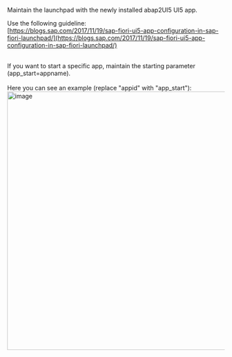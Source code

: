 Maintain the launchpad with the newly installed abap2UI5 UI5 app. 
<br>

Use the following guideline:<br>
[https://blogs.sap.com/2017/11/19/sap-fiori-ui5-app-configuration-in-sap-fiori-launchpad/](https://blogs.sap.com/2017/11/19/sap-fiori-ui5-app-configuration-in-sap-fiori-launchpad/)

<br>
If you want to start a specific app, maintain the starting parameter (app_start=appname).
<br><br>
Here you can see an example (replace "appid" with "app_start"):
<img width="600" alt="image" src="https://github.com/abap2UI5/abap2UI5-documentation/assets/102328295/0d4176ca-b259-448c-ab01-a32b6447d8d4">
